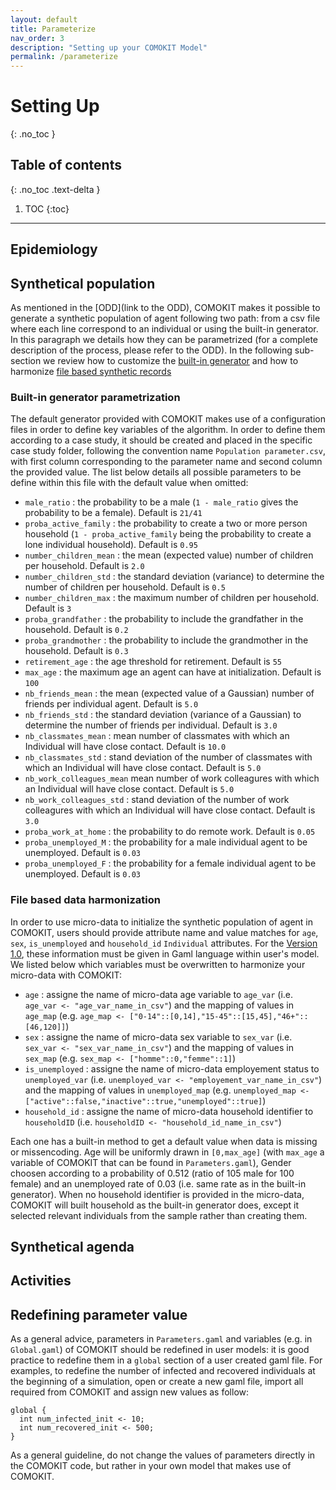 ```yaml
---
layout: default
title: Parameterize
nav_order: 3
description: "Setting up your COMOKIT Model"
permalink: /parameterize
---
```


# Setting Up
{: .no_toc }

<!--
Text header
{: .fs-6 .fw-300 }
-->

## Table of contents
{: .no_toc .text-delta }

1. TOC
{:toc}

---

## Epidemiology

## Synthetical population

As mentioned in the [ODD](link to the ODD), COMOKIT makes it possible to generate a synthetic population of agent following two path: from a csv file where each line correspond to an individual or using the built-in generator. In this paragraph we details how they can be parametrized (for a complete description of the process, please refer to the ODD). In the following sub-section we review how to customize the [built-in generator](#Built-in-generator-parametrization) and how to harmonize [file based synthetic records](#File-based-data-harmonization)

### Built-in generator parametrization

The default generator provided with COMOKIT makes use of a configuration files in order to define key variables of the algorithm. In order to define them according to a case study, it should be created and placed in the specific case study folder, following the convention name ``Population parameter.csv``, with first column corresponding to the parameter name and second column the provided value. The list below details all possible parameters to be define within this file with the default value when omitted:

 - ``male_ratio`` : the probability to be a male (``1 - male_ratio`` gives the probability to be a female). Default is ``21/41``
 - ``proba_active_family`` : the probability to create a two or more person household (``1 - proba_active_family`` being the probability to create a lone individual household). Default is ``0.95``
 - ``number_children_mean`` : the mean (expected value) number of children per household. Default is ``2.0``
 - ``number_children_std`` : the standard deviation (variance) to determine the number of children per household. Default is ``0.5``
 - ``number_children_max`` : the maximum number of children per household. Default is ``3``
 - ``proba_grandfather`` : the probability to include the grandfather in the household. Default is ``0.2``
 - ``proba_grandmother`` : the probability to include the grandmother in the household. Default is ``0.3``
 - ``retirement_age`` : the age threshold for retirement. Default is ``55``
 - ``max_age`` : the maximum age an agent can have at initialization. Default is ``100``
 - ``nb_friends_mean`` : the mean (expected value of a Gaussian) number of friends per individual agent. Default is ``5.0``
 - ``nb_friends_std`` : the standard deviation (variance of a Gaussian) to determine the number of friends per individual. Default is ``3.0``
 - ``nb_classmates_mean`` : mean number of classmates with which an Individual will have close contact. Default is ``10.0``
 - ``nb_classmates_std`` : stand deviation of the number of classmates with which an Individual will have close contact. Default is ``5.0``
 - ``nb_work_colleagues_mean`` mean number of work colleagures with which an Individual will have close contact. Default is ``5.0``
 - ``nb_work_colleagues_std`` : stand deviation of the number of work colleagures with which an Individual will have close contact. Default is ``3.0``
 - ``proba_work_at_home`` : the probability to do remote work. Default is ``0.05``
 - ``proba_unemployed_M`` : the probability for a male individual agent to be unemployed. Default is ``0.03``
 - ``proba_unemployed_F`` : the probability for a female individual agent to be unemployed. Default is ``0.03``

### File based data harmonization

In order to use micro-data to initialize the synthetic population of agent in COMOKIT, users should provide attribute name and value matches for ``age``, ``sex``, ``is_unemployed`` and ``household_id`` ``Individual`` attributes. For the [Version 1.0](https://comokit.org/docs/version1), these information must be given in Gaml language within user's model. We listed below which variables must be overwritten to harmonize your micro-data with COMOKIT:

- ``age`` : assigne the name of micro-data age variable to ``age_var`` (i.e. ``age_var <- "age_var_name_in_csv"``) and the mapping of values in ``age_map`` (e.g. ``age_map <- ["0-14"::[0,14],"15-45"::[15,45],"46+"::[46,120]]``)
- ``sex`` : assigne the name of micro-data sex variable to ``sex_var`` (i.e. ``sex_var <- "sex_var_name_in_csv"``) and the mapping of values in ``sex_map`` (e.g. ``sex_map <- ["homme"::0,"femme"::1]``)
- ``is_unemployed`` : assigne the name of micro-data employement status to ``unemployed_var`` (i.e. ``unemployed_var <- "employement_var_name_in_csv"``) and the mapping of values in ``unemployed_map`` (e.g. ``unemployed_map <- ["active"::false,"inactive"::true,"unemployed"::true]``)
- ``household_id`` : assigne the name of micro-data household identifier to ``householdID`` (i.e. ``householdID <- "household_id_name_in_csv"``)

Each one has a built-in method to get a default value when data is missing or missencoding. Age will be uniformly drawn in ``[0,max_age]`` (with ``max_age`` a variable of COMOKIT that can be found in ``Parameters.gaml``), Gender choosen according to a probability of 0.512 (ratio of 105 male for 100 female) and an unemployed rate of 0.03 (i.e. same rate as in the built-in generator). When no household identifier is provided in the micro-data, COMOKIT will built household as the built-in generator does, except it selected relevant individuals from the sample rather than creating them.

## Synthetical agenda

## Activities

## Redefining parameter value

As a general advice, parameters in ``Parameters.gaml`` and variables (e.g. in ``Global.gaml``) of COMOKIT should be redefined in user models: it is good practice to redefine them in a ``global`` section of a user created gaml file. For examples, to redefine the number of infected and recovered individuals at the beginning of a simulation, open or create a new gaml file, import all required from COMOKIT and assign new values as follow:
```
global {
  int num_infected_init <- 10;
  int num_recovered_init <- 500; 
}
```
As a general guideline, do not change the values of parameters directly in the COMOKIT code, but rather in your own model that makes use of COMOKIT.
